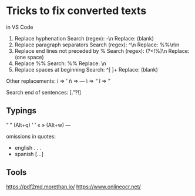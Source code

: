 # Tricks to fix converted texts

in VS Code

1. Replace hyphenation
    Search (regex): -\n
    Replace: (blank)
2. Replace paragraph separators
    Search (regex): ^\n
    Replace: %%\n\n
3. Replace end lines not preceded by %
    Search (regex): (?<!%)\n
    Replace: (one space)
4. Replace %%
    Search: %%
    Replace: \n
5. Replace spaces at beginning
    Search: ^[ ]+
    Replace: (blank)

Other replacements: 
í => ’
ñ => —
ì => “
î => ”

Search end of sentences: [\.”\?!] 

## Typings

“ ”  (Alt+q)  ‘ ’
«  » (Alt+w)
—

omissions in quotes:
* english . . .
* spanish [...]

## Tools

https://pdf2md.morethan.io/
https://www.onlineocr.net/